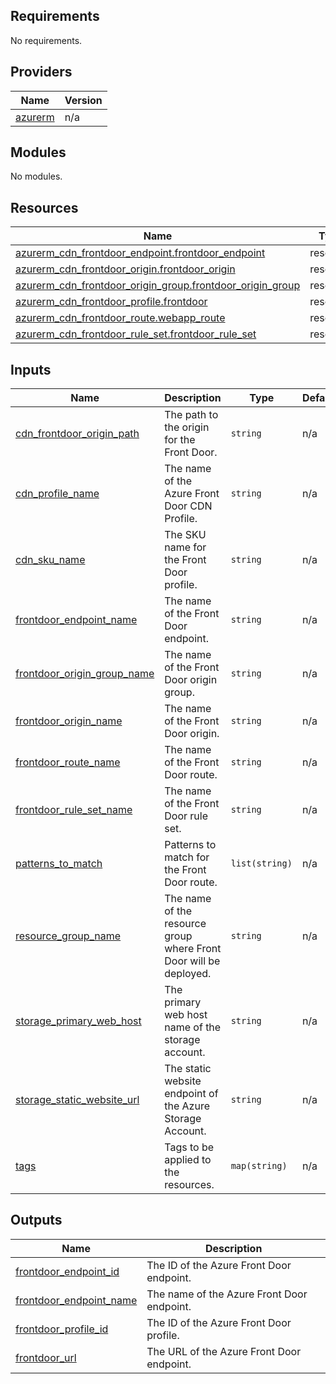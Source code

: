<!-- BEGIN_TF_DOCS -->
## Requirements

No requirements.

## Providers

| Name | Version |
|------|---------|
| <a name="provider_azurerm"></a> [azurerm](#provider\_azurerm) | n/a |

## Modules

No modules.

## Resources

| Name | Type |
|------|------|
| [azurerm_cdn_frontdoor_endpoint.frontdoor_endpoint](https://registry.terraform.io/providers/hashicorp/azurerm/latest/docs/resources/cdn_frontdoor_endpoint) | resource |
| [azurerm_cdn_frontdoor_origin.frontdoor_origin](https://registry.terraform.io/providers/hashicorp/azurerm/latest/docs/resources/cdn_frontdoor_origin) | resource |
| [azurerm_cdn_frontdoor_origin_group.frontdoor_origin_group](https://registry.terraform.io/providers/hashicorp/azurerm/latest/docs/resources/cdn_frontdoor_origin_group) | resource |
| [azurerm_cdn_frontdoor_profile.frontdoor](https://registry.terraform.io/providers/hashicorp/azurerm/latest/docs/resources/cdn_frontdoor_profile) | resource |
| [azurerm_cdn_frontdoor_route.webapp_route](https://registry.terraform.io/providers/hashicorp/azurerm/latest/docs/resources/cdn_frontdoor_route) | resource |
| [azurerm_cdn_frontdoor_rule_set.frontdoor_rule_set](https://registry.terraform.io/providers/hashicorp/azurerm/latest/docs/resources/cdn_frontdoor_rule_set) | resource |

## Inputs

| Name | Description | Type | Default | Required |
|------|-------------|------|---------|:--------:|
| <a name="input_cdn_frontdoor_origin_path"></a> [cdn\_frontdoor\_origin\_path](#input\_cdn\_frontdoor\_origin\_path) | The path to the origin for the Front Door. | `string` | n/a | yes |
| <a name="input_cdn_profile_name"></a> [cdn\_profile\_name](#input\_cdn\_profile\_name) | The name of the Azure Front Door CDN Profile. | `string` | n/a | yes |
| <a name="input_cdn_sku_name"></a> [cdn\_sku\_name](#input\_cdn\_sku\_name) | The SKU name for the Front Door profile. | `string` | n/a | yes |
| <a name="input_frontdoor_endpoint_name"></a> [frontdoor\_endpoint\_name](#input\_frontdoor\_endpoint\_name) | The name of the Front Door endpoint. | `string` | n/a | yes |
| <a name="input_frontdoor_origin_group_name"></a> [frontdoor\_origin\_group\_name](#input\_frontdoor\_origin\_group\_name) | The name of the Front Door origin group. | `string` | n/a | yes |
| <a name="input_frontdoor_origin_name"></a> [frontdoor\_origin\_name](#input\_frontdoor\_origin\_name) | The name of the Front Door origin. | `string` | n/a | yes |
| <a name="input_frontdoor_route_name"></a> [frontdoor\_route\_name](#input\_frontdoor\_route\_name) | The name of the Front Door route. | `string` | n/a | yes |
| <a name="input_frontdoor_rule_set_name"></a> [frontdoor\_rule\_set\_name](#input\_frontdoor\_rule\_set\_name) | The name of the Front Door rule set. | `string` | n/a | yes |
| <a name="input_patterns_to_match"></a> [patterns\_to\_match](#input\_patterns\_to\_match) | Patterns to match for the Front Door route. | `list(string)` | n/a | yes |
| <a name="input_resource_group_name"></a> [resource\_group\_name](#input\_resource\_group\_name) | The name of the resource group where Front Door will be deployed. | `string` | n/a | yes |
| <a name="input_storage_primary_web_host"></a> [storage\_primary\_web\_host](#input\_storage\_primary\_web\_host) | The primary web host name of the storage account. | `string` | n/a | yes |
| <a name="input_storage_static_website_url"></a> [storage\_static\_website\_url](#input\_storage\_static\_website\_url) | The static website endpoint of the Azure Storage Account. | `string` | n/a | yes |
| <a name="input_tags"></a> [tags](#input\_tags) | Tags to be applied to the resources. | `map(string)` | n/a | yes |

## Outputs

| Name | Description |
|------|-------------|
| <a name="output_frontdoor_endpoint_id"></a> [frontdoor\_endpoint\_id](#output\_frontdoor\_endpoint\_id) | The ID of the Azure Front Door endpoint. |
| <a name="output_frontdoor_endpoint_name"></a> [frontdoor\_endpoint\_name](#output\_frontdoor\_endpoint\_name) | The name of the Azure Front Door endpoint. |
| <a name="output_frontdoor_profile_id"></a> [frontdoor\_profile\_id](#output\_frontdoor\_profile\_id) | The ID of the Azure Front Door profile. |
| <a name="output_frontdoor_url"></a> [frontdoor\_url](#output\_frontdoor\_url) | The URL of the Azure Front Door endpoint. |
<!-- END_TF_DOCS -->